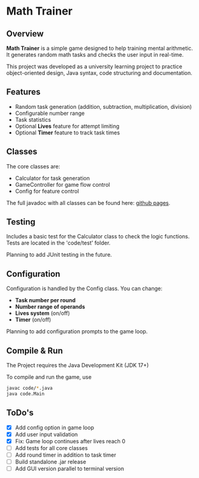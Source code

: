 # Math Trainer

## Overview

**Math Trainer** is a simple game designed to help training mental arithmetic.
It generates random math tasks and checks the user input in real-time.

This project was developed as a university learning project to practice object-oriented design, Java syntax, code structuring and documentation.

## Features

- Random task generation (addition, subtraction, multiplication, division)
- Configurable number range
- Task statistics
- Optional **Lives** feature for attempt limiting
- Optional **Timer** feature to track task times

## Classes

The core classes are:

- Calculator for task generation
- GameController for game flow control
- Config for feature control

The full javadoc with all classes can be found here: [github pages](https://skyejxn.github.io/Math-Trainer/).

## Testing

Includes a basic test for the Calculator class to check the logic functions.
Tests are located in the 'code/test' folder.

Planning to add JUnit testing in the future.

## Configuration

Configuration is handled by the Config class. You can change:

- **Task number per round**
- **Number range of operands**
- **Lives system** (on/off)
- **Timer** (on/off)

Planning to add configuration prompts to the game loop.

## Compile & Run

The Project requires the Java Development Kit (JDK 17+)

To compile and run the game, use

```bash
javac code/*.java
java code.Main
```

## ToDo's

- [x] Add config option in game loop
- [x] Add user input validation
- [x] Fix: Game loop continues after lives reach 0
- [ ] Add tests for all core classes
- [ ] Add round timer in addition to task timer
- [ ] Build standalone .jar release
- [ ] Add GUI version parallel to terminal version
